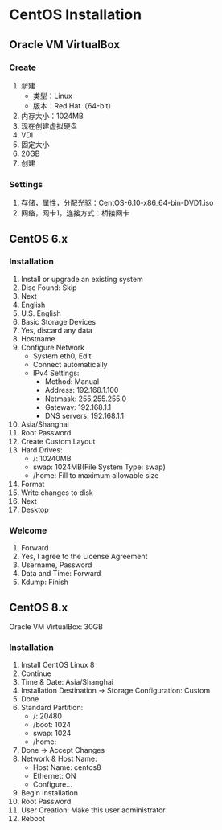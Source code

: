 # CentOS Installation

## Oracle VM VirtualBox

### Create
1. 新建
    - 类型：Linux
    - 版本：Red Hat（64-bit）
1. 内存大小：1024MB
1. 现在创建虚拟硬盘
1. VDI
1. 固定大小
1. 20GB
1. 创建

### Settings
1. 存储，属性，分配光驱：CentOS-6.10-x86_64-bin-DVD1.iso
1. 网络，网卡1，连接方式：桥接网卡

## CentOS 6.x

### Installation
1. Install or upgrade an existing system
1. Disc Found: Skip
1. Next
1. English
1. U.S. English
1. Basic Storage Devices
1. Yes, discard any data
1. Hostname
1. Configure Network
    - System eth0, Edit
    - Connect automatically
    - IPv4 Settings:
        - Method: Manual
        - Address: 192.168.1.100
        - Netmask: 255.255.255.0
        - Gateway: 192.168.1.1
        - DNS servers: 192.168.1.1
1. Asia/Shanghai
1. Root Password
1. Create Custom Layout
1. Hard Drives:
    - /: 10240MB
    - swap: 1024MB(File System Type: swap)
    - /home: Fill to maximum allowable size
1. Format
1. Write changes to disk
1. Next
1. Desktop

### Welcome
1. Forward
1. Yes, I agree to the License Agreement
1. Username, Password
1. Data and Time: Forward
1. Kdump: Finish

## CentOS 8.x
Oracle VM VirtualBox: 30GB

### Installation
1. Install CentOS Linux 8
2. Continue
3. Time & Date: Asia/Shanghai
4. Installation Destination -> Storage Configuration: Custom
5. Done
6. Standard Partition:
    - /: 20480
    - /boot: 1024
    - swap: 1024
    - /home:
7. Done -> Accept Changes
8. Network & Host Name:
    - Host Name: centos8
    - Ethernet: ON
    - Configure...
9. Begin Installation
10. Root Password
11. User Creation: Make this user administrator
12. Reboot

